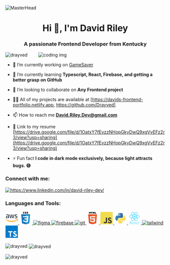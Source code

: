 ![MasterHead](https://user-images.githubusercontent.com/58959408/232639433-cb0aea21-66f0-4508-a771-85e2089c5a87.gif)
<h1 align="center">Hi 👋, I'm David Riley</h1>
<h3 align="center">A passionate Frontend Developer from Kentucky</h3>
<img align="right" alt="coding img" width="400px" src="https://www.lambdatest.com/resources/images/news24.gif"/>

<p align="left"> <img src="https://komarev.com/ghpvc/?username=drayved&label=Profile%20views&color=0e75b6&style=flat" alt="drayved" /> </p>

- 🔭 I’m currently working on [GameSaver](https://github.com/Drayved/GameSaver)

- 🌱 I’m currently learning **Typescript, React, Firebase, and getting a better grasp on GitHub**

- 👯 I’m looking to collaborate on **Any Frontend project**

- 👨‍💻 All of my projects are available at [https://davids-frontend-portfolio.netlify.app, https://github.com/Drayved]

- 📫 How to reach me **David.Riley.Dev@gmail.com**

- 📄 Link to my resume [https://drive.google.com/file/d/1OatxY7fEvzzNHopGkyDwQ9xgVvEFz2r3/view?usp=sharing](https://drive.google.com/file/d/1OatxY7fEvzzNHopGkyDwQ9xgVvEFz2r3/view?usp=sharing)

- ⚡ Fun fact **I code in dark mode exclusively, because light attracts bugs. 😅**

<h3 align="left">Connect with me:</h3>
<p align="left">
<a href="https://linkedin.com/in/https://www.linkedin.com/in/david-riley-dev/" target="blank"><img align="center" src="https://raw.githubusercontent.com/rahuldkjain/github-profile-readme-generator/master/src/images/icons/Social/linked-in-alt.svg" alt="https://www.linkedin.com/in/david-riley-dev/" height="30" width="40" /></a>
</p>

<h3 align="left">Languages and Tools:</h3>
<p align="left"> <a href="https://aws.amazon.com" target="_blank" rel="noreferrer"> <img src="https://raw.githubusercontent.com/devicons/devicon/master/icons/amazonwebservices/amazonwebservices-original-wordmark.svg" alt="aws" width="40" height="40"/> </a> <a href="https://www.w3schools.com/css/" target="_blank" rel="noreferrer"> <img src="https://raw.githubusercontent.com/devicons/devicon/master/icons/css3/css3-original-wordmark.svg" alt="css3" width="40" height="40"/> </a> <a href="https://www.figma.com/" target="_blank" rel="noreferrer"> <img src="https://www.vectorlogo.zone/logos/figma/figma-icon.svg" alt="figma" width="40" height="40"/> </a> <a href="https://firebase.google.com/" target="_blank" rel="noreferrer"> <img src="https://www.vectorlogo.zone/logos/firebase/firebase-icon.svg" alt="firebase" width="40" height="40"/> </a> <a href="https://git-scm.com/" target="_blank" rel="noreferrer"> <img src="https://www.vectorlogo.zone/logos/git-scm/git-scm-icon.svg" alt="git" width="40" height="40"/> </a> <a href="https://www.w3.org/html/" target="_blank" rel="noreferrer"> <img src="https://raw.githubusercontent.com/devicons/devicon/master/icons/html5/html5-original-wordmark.svg" alt="html5" width="40" height="40"/> </a> <a href="https://developer.mozilla.org/en-US/docs/Web/JavaScript" target="_blank" rel="noreferrer"> <img src="https://raw.githubusercontent.com/devicons/devicon/master/icons/javascript/javascript-original.svg" alt="javascript" width="40" height="40"/> </a> <a href="https://www.python.org" target="_blank" rel="noreferrer"> <img src="https://raw.githubusercontent.com/devicons/devicon/master/icons/python/python-original.svg" alt="python" width="40" height="40"/> </a> <a href="https://reactjs.org/" target="_blank" rel="noreferrer"> <img src="https://raw.githubusercontent.com/devicons/devicon/master/icons/react/react-original-wordmark.svg" alt="react" width="40" height="40"/> </a> <a href="https://tailwindcss.com/" target="_blank" rel="noreferrer"> <img src="https://www.vectorlogo.zone/logos/tailwindcss/tailwindcss-icon.svg" alt="tailwind" width="40" height="40"/> </a> <a href="https://www.typescriptlang.org/" target="_blank" rel="noreferrer"> <img src="https://raw.githubusercontent.com/devicons/devicon/master/icons/typescript/typescript-original.svg" alt="typescript" width="40" height="40"/> </a> </p>

<p><img align="left" src="https://github-readme-stats.vercel.app/api/top-langs?username=drayved&show_icons=true&locale=en&layout=compact" alt="drayved" /></p>

<p>&nbsp;<img align="center" src="https://github-readme-stats.vercel.app/api?username=drayved&show_icons=true&locale=en" alt="drayved" /></p>

<p><img align="center" src="https://github-readme-streak-stats.herokuapp.com/?user=drayved&" alt="drayved" /></p>
